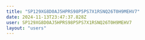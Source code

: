 ```yaml
---
title: "SP129XG8D0AJ5HPRS98P5PS7X1RSNQ26T0H9MEHV7"
date: 2024-11-13T23:47:37.828Z
user: SP129XG8D0AJ5HPRS98P5PS7X1RSNQ26T0H9MEHV7
layout: "users"
---
```

    